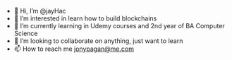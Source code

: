 - 👋 Hi, I’m @jayHac
- 👀 I’m interested in learn how to build blockchains
- 🌱 I’m currently learning in Udemy courses and 2nd year of BA Computer Science  
- 💞️ I’m looking to collaborate on anything, just want to learn
- 📫 How to reach me jonypagan@me.com

<!---
jayHac/jayHac is a ✨ special ✨ repository because its `README.md` (this file) appears on your GitHub profile.
You can click the Preview link to take a look at your changes.
--->
